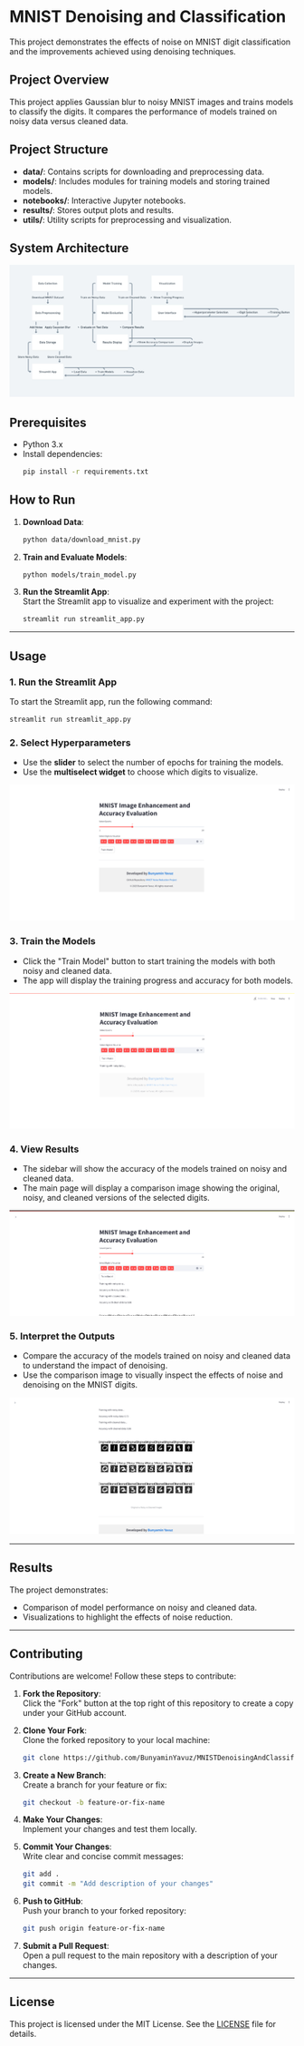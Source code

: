# MNIST Denoising and Classification

This project demonstrates the effects of noise on MNIST digit classification and the improvements achieved using denoising techniques.

## Project Overview
This project applies Gaussian blur to noisy MNIST images and trains models to classify the digits. It compares the performance of models trained on noisy data versus cleaned data.

## Project Structure
- **data/**: Contains scripts for downloading and preprocessing data.
- **models/**: Includes modules for training models and storing trained models.
- **notebooks/**: Interactive Jupyter notebooks.
- **results/**: Stores output plots and results.
- **utils/**: Utility scripts for preprocessing and visualization.

## System Architecture
![System Architecture image](./images/system_architecture.png)

## Prerequisites
- Python 3.x
- Install dependencies:
  ```bash
  pip install -r requirements.txt
  ```

## How to Run

1. **Download Data**:
   ```bash
   python data/download_mnist.py
   ```

2. **Train and Evaluate Models**:
   ```bash
   python models/train_model.py
   ```

3. **Run the Streamlit App**:  
   Start the Streamlit app to visualize and experiment with the project:
   ```bash
   streamlit run streamlit_app.py
   ```

---

## Usage

### 1. Run the Streamlit App
To start the Streamlit app, run the following command:
```bash
streamlit run streamlit_app.py
```

### 2. Select Hyperparameters
- Use the **slider** to select the number of epochs for training the models.
- Use the **multiselect widget** to choose which digits to visualize.

![Hyperparameters Selection image](./images/hyperparameter_selection.png)

### 3. Train the Models
- Click the "Train Model" button to start training the models with both noisy and cleaned data.
- The app will display the training progress and accuracy for both models.

![Training Progress image](./images/training_progress.png)

### 4. View Results
- The sidebar will show the accuracy of the models trained on noisy and cleaned data.
- The main page will display a comparison image showing the original, noisy, and cleaned versions of the selected digits.

![Model Results image](./images/model_results.png)

### 5. Interpret the Outputs
- Compare the accuracy of the models trained on noisy and cleaned data to understand the impact of denoising.
- Use the comparison image to visually inspect the effects of noise and denoising on the MNIST digits.

![Comparison Image](./images/comparison_image.png)

---

## Results
The project demonstrates:
- Comparison of model performance on noisy and cleaned data.
- Visualizations to highlight the effects of noise reduction.

---

## Contributing

Contributions are welcome! Follow these steps to contribute:

1. **Fork the Repository**:  
   Click the "Fork" button at the top right of this repository to create a copy under your GitHub account.

2. **Clone Your Fork**:  
   Clone the forked repository to your local machine:
   ```bash
   git clone https://github.com/BunyaminYavuz/MNISTDenoisingAndClassification.git
   ```

3. **Create a New Branch**:  
   Create a branch for your feature or fix:
   ```bash
   git checkout -b feature-or-fix-name
   ```

4. **Make Your Changes**:  
   Implement your changes and test them locally.

5. **Commit Your Changes**:  
   Write clear and concise commit messages:
   ```bash
   git add .
   git commit -m "Add description of your changes"
   ```

6. **Push to GitHub**:  
   Push your branch to your forked repository:
   ```bash
   git push origin feature-or-fix-name
   ```

7. **Submit a Pull Request**:  
   Open a pull request to the main repository with a description of your changes.

---

## License
This project is licensed under the MIT License. See the [LICENSE](LICENSE) file for details.
